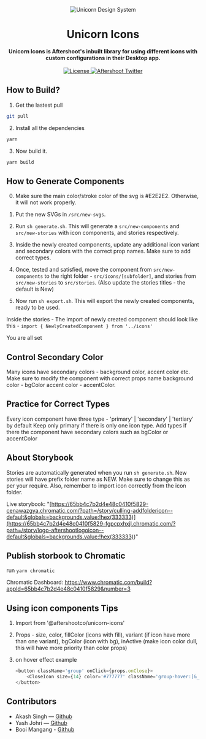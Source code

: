 <div align="center">
    <img src="https://i.imgur.com/buSetTc.png" alt="Unicorn Design System">
    <h1>Unicorn Icons</h1>
    <strong>Unicorn Icons is Aftershoot's inbuilt library for using different icons with custom configurations in their Desktop app.</strong>
</div>
<br>
<div align="center">
    <a href="https://github.com/aftershootco/Unicorn-Design-System/blob/develop-readme/LICENSE.md">
        <img src="https://img.shields.io/badge/License-Apache_2.0-blue.svg" alt="License">
    </a>
    <a href="https://twitter.com/aftershootco?lang=en">
        <img src="https://img.shields.io/twitter/follow/aftershootco?label=Twitter&style=flat&logo=twitter&color=1DA1F2" alt="Aftershoot Twitter">
    </a>
</div>

## How to Build?

1. Get the lastest pull

```sh
git pull
```

2. Install all the dependencies

```sh
yarn
```

3. Now build it.

```sh
yarn build
```

## How to Generate Components

0. Make sure the main color/stroke color of the svg is #E2E2E2. Otherwise, it will not work properly.

1. Put the new SVGs in `/src/new-svgs`.

2. Run `sh generate.sh`. This will generate a `src/new-components` and `src/new-stories` with icon components,
   and stories respectively.

3. Inside the newly created components, update any additional icon variant and secondary colors with the correct prop names. Make sure to add correct types.

4. Once, tested and satisfied, move the component from `src/new-components` to the right folder - `src/icons/[subfolder]`, and stories from `src/new-stories` to `src/stories`. (Also update the stories titles - the default is New)

5. Now run `sh export.sh`. This will export the newly created components, ready to be used.

Inside the stories - The import of newly created component should look like this -
`import { NewlyCreatedComponent } from '../icons'`

You are all set

## Control Secondary Color

Many icons have secondary colors - background color, accent color etc. Make sure to modify the component with correct props name
background color - bgColor
accent color - accentColor.

## Practice for Correct Types

Every icon component have three type - 'primary' | 'secondary' | 'tertiary' by default
Keep only primary if there is only one icon type.
Add types if there the component have secondary colors such as bgColor or accentColor

## About Storybook

Stories are automatically generated when you run `sh generate.sh`.
New stories will have prefix folder name as NEW. Make sure to change this as per your require.
Also, remember to import icon correctly from the icon folder.

Live storybook: "[https://65bb4c7b2d4e48c0410f5829-cenawazgya.chromatic.com/?path=/story/culling-addfoldericon--default&globals=backgrounds.value:!hex(333333)](<https://65bb4c7b2d4e48c0410f5829-fgpcpxhxjl.chromatic.com/?path=/story/logo-aftershootlogoicon--default&globals=backgrounds.value:!hex(333333)>)"

## Publish storbook to Chromatic

run `yarn chromatic`

Chromatic Dashboard: https://www.chromatic.com/build?appId=65bb4c7b2d4e48c0410f5829&number=3

## Using icon components Tips

1. Import from '@aftershootco/unicorn-icons'

2. Props - size, color, fillColor (icons with fill), variant (if icon have more than one variant), bgColor (icon with bg), inActive (make icon color dull, this will have more priority than color props)

3. on hover effect example

    ```js
    <button className='group' onClick={props.onClose}>
    	<CloseIcon size={14} color='#777777' className='group-hover:[&_*]:fill-white group-hover:[&_*]:stroke-white' />
    </button>
    ```

## Contributors

-   Akash Singh — [Github](https://github.com/frannkenstein)
-   Yash Johri — [Github](https://github.com/yash1200)
-   Booi Mangang - [Github](https://github.com/booi-dev)
